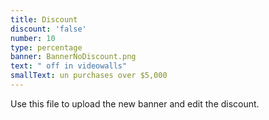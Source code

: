 ```yaml
---
title: Discount
discount: 'false'
number: 10
type: percentage
banner: BannerNoDiscount.png
text: " off in videowalls"
smallText: un purchases over $5,000
---
```


Use this file to upload the new banner and edit the discount.
